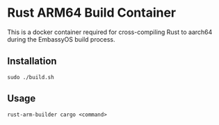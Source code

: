 # Rust ARM64 Build Container

This is a docker container required for cross-compiling Rust to aarch64 during the EmbassyOS build process.

## Installation
```
sudo ./build.sh
```

## Usage
```
rust-arm-builder cargo <command>
```
